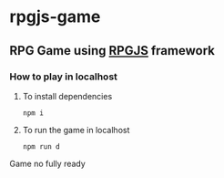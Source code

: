 # rpgjs-game

## RPG Game using [RPGJS](https://rpgjs.dev/) framework

### How to play in localhost
1. To install dependencies

   ```
   npm i
   ```
2. To run the game in localhost

   ```
   npm run d
   ```

Game no fully ready
